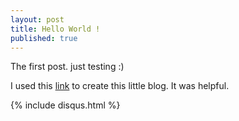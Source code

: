 ```yaml
---
layout: post
title: Hello World !
published: true
---
```

The first post. just testing :)

I used this [link](https://www.smashingmagazine.com/2014/08/build-blog-jekyll-github-pages/) to create this little blog. It was helpful.

{% include disqus.html %}
